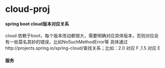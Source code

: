 # cloud-proj
#### spring boot cloud版本对应关系
cloud 依赖于boot，每个版本改动都很大，需要明确对应具体版本，否则对应会有一些莫名其妙的错误，比如NoSuchMethodError等
具体通过http://projects.spring.io/spring-cloud/查找关系；比如：2.0 对应 F ,1.5 对应 E

#### 服务 

